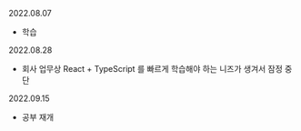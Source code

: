 2022.08.07

- 학습 

2022.08.28

- 회사 업무상 React + TypeScript 를 빠르게 학습해야 하는 니즈가 생겨서 잠정 중단

2022.09.15

- 공부 재개
